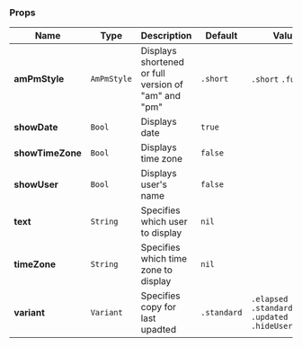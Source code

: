 ### Props

| Name             | Type        | Description                                         | Default     | Values                                               |
| ---------------- | ----------- | --------------------------------------------------- | ----------- | ---------------------------------------------------- |
| **amPmStyle**    | `AmPmStyle` | Displays shortened or full version of "am" and "pm" | `.short`    | `.short` `.full`                                     |
| **showDate**     | `Bool`      | Displays date                                       | `true`      |                                                      |
| **showTimeZone** | `Bool`      | Displays time zone                                  | `false`     |                                                      |
| **showUser**     | `Bool`      | Displays user's name                                | `false`     |                                                      |
| **text**         | `String`    | Specifies which user to display                     | `nil`       |                                                      |
| **timeZone**     | `String`    | Specifies which time zone to display                | `nil`       |                                                      |
| **variant**      | `Variant`   | Specifies copy for last upadted                     | `.standard` | `.elapsed` `.standard` `.updated` `.hideUserElapsed` |
